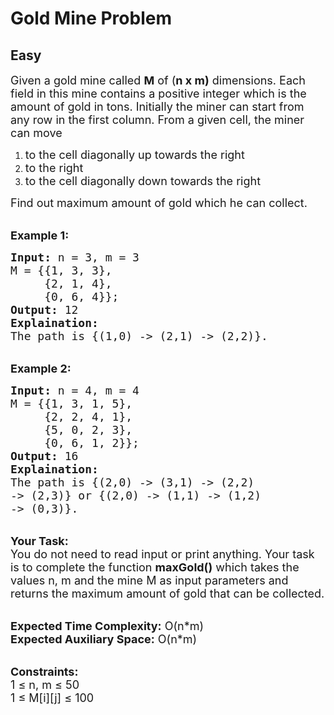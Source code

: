 # Gold Mine Problem
## Easy 
<div class="problem-statement">
                <p></p><p><span style="font-size:18px">Given a gold mine called&nbsp;<strong>M</strong>&nbsp;of (<strong>n x&nbsp;m)</strong> dimensions. Each field in this mine contains a positive integer which is the amount of gold in tons. Initially the miner can start from any row in the first column. From&nbsp;a given cell, the miner can move </span></p>

<ol>
	<li><span style="font-size:18px">to the cell diagonally up towards the right&nbsp;</span></li>
	<li><span style="font-size:18px">to the right</span></li>
	<li><span style="font-size:18px">to the cell&nbsp;diagonally down towards the right</span></li>
</ol>

<p><span style="font-size:18px">Find out maximum amount of gold which he can collect.</span></p>

<p><br>
<strong><span style="font-size:18px">Example 1:</span></strong></p>

<pre><span style="font-size:18px"><strong>Input:</strong> n = 3, m = 3
M = {{1, 3, 3},
     {2, 1, 4},
     {0, 6, 4}};
<strong>Output:</strong> 12
<strong>Explaination:</strong> 
The path is {(1,0) -&gt; (2,1) -&gt; (2,2)}.</span></pre>

<p><br>
<strong><span style="font-size:18px">Example 2:</span></strong></p>

<pre><span style="font-size:18px"><strong>Input:</strong> n = 4, m = 4
M = {{1, 3, 1, 5},
     {2, 2, 4, 1},
     {5, 0, 2, 3},
     {0, 6, 1, 2}};
<strong>Output:</strong> 16
<strong>Explaination:</strong> 
The path is {(2,0) -&gt; (3,1) -&gt; (2,2) 
-&gt; (2,3)} or {(2,0) -&gt; (1,1) -&gt; (1,2) 
-&gt; (0,3)}.</span></pre>

<p><br>
<span style="font-size:18px"><strong>Your Task:</strong><br>
You do not need to read input or print anything. Your task is to complete the function <strong>maxGold()</strong> which takes the values n, m and the mine M as input parameters and returns the maximum amount of gold that can be collected.</span></p>

<p><br>
<span style="font-size:18px"><strong>Expected Time Complexity:</strong> O(n*m)<br>
<strong>Expected Auxiliary Space:</strong> O(n*m)</span></p>

<p><br>
<span style="font-size:18px"><strong>Constraints:</strong><br>
1 ≤ n, m ≤ 50<br>
1 ≤ M[i][j] ≤ 100</span></p>
 <p></p>
            </div>